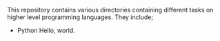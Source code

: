 This repository contains various directories containing different tasks on higher level programming languages. They include;

* Python Hello, world.
